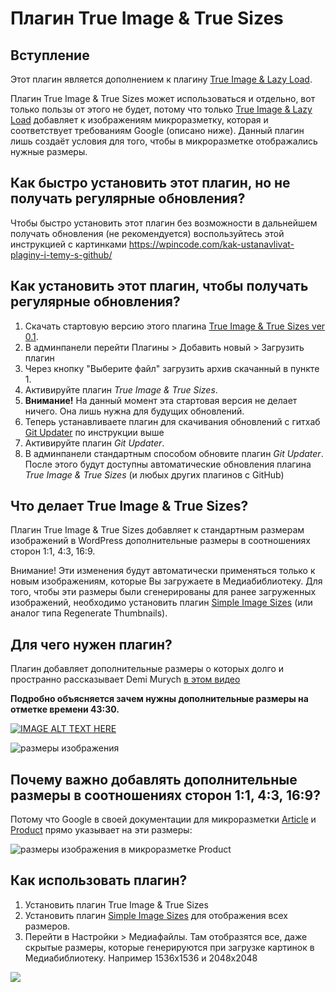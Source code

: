 # Плагин True Image & True Sizes

## Вступление

Этот плагин является дополнением к плагину <a href="https://wp-booster.com/true-image-lazyload/" target="_blank">True Image &amp; Lazy Load</a>.

Плагин True Image & True Sizes может использоваться и отдельно, вот только пользы от этого не будет, потому что только <a href="https://wp-booster.com/true-image-lazyload/" target="_blank">True Image &amp; Lazy Load</a> добавляет к изображениям микроразметку, которая и соответствует требованиям Google (описано ниже). Данный плагин лишь создаёт условия для того, чтобы в микроразметке отображались нужные размеры.

## Как быстро установить этот плагин, но не получать регулярные обновления?

Чтобы быстро установить этот плагин без возможности в дальнейшем получать обновления (не рекомендуется) воспользуйтесь этой инструкцией с картинками <a href="https://wpincode.com/kak-ustanavlivat-plaginy-i-temy-s-github/" rel="nofollow">https://wpincode.com/kak-ustanavlivat-plaginy-i-temy-s-github/</a>

## Как установить этот плагин, чтобы получать регулярные обновления?

1. Скачать стартовую версию этого плагина [True Image & True Sizes ver 0.1](https://github.com/seojacky/github-must-have/raw/main/plugins/true-image-sizes.zip). 
2. В админпанели перейти Плагины > Добавить новый > Загрузить плагин
3. Через кнопку "Выберите файл" загрузить архив скачанный в пункте 1.
4. Активируйте плагин *True Image & True Sizes*.
5. **Внимание!** На данный момент эта стартовая версия не делает ничего. Она лишь нужна для будущих обновлений.
6. Теперь устанавливаете плагин для скачивания обновлений с гитхаб [Git Updater](https://github.com/seojacky/github-must-have/raw/main/plugins/git-updater.zip) по инструкции выше
7. Активируйте плагин *Git Updater*.
8. В админпанели стандартным способом обновите плагин *Git Updater*. После этого будут доступны автоматические обновления плагина *True Image & True Sizes* (и любых других плагинов с GitHub)



## Что делает True Image & True Sizes?

Плагин True Image & True Sizes добавляет к стандартным размерам изображений в WordPress дополнительные размеры в соотношениях сторон 1:1, 4:3, 16:9.

Внимание! Эти изменения будут автоматически применяться только к новым изображениям, которые Вы загружаете в Медиабиблиотеку. Для того, чтобы эти размеры были сгенерированы для ранее загруженных изображений, необходимо установить плагин [Simple Image Sizes](https://wordpress.org/plugins/simple-image-sizes/) (или аналог типа Regenerate Thumbnails). 


## Для чего нужен плагин? 

Плагин добавляет дополнительные размеры о которых долго и пространно рассказывает Demi Murych [в этом видео](https://www.youtube.com/watch?v=F6KGcb6trXc)

**Подробно объясняется зачем нужны дополнительные размеры на отметке времени 43:30.**

[![IMAGE ALT TEXT HERE](https://img.youtube.com/vi/F6KGcb6trXc/maxresdefault.jpg)](https://www.youtube.com/watch?v=F6KGcb6trXc)



![размеры изображения](https://i.imgur.com/pwYP8tf.png)


## Почему важно добавлять дополнительные размеры в соотношениях сторон 1:1, 4:3, 16:9? 

Потому что Google  в своей документации для микроразметки [Article](https://developers.google.com/search/docs/advanced/structured-data/article) и [Product](https://developers.google.com/search/docs/advanced/structured-data/product) прямо указывает на эти размеры:

![размеры изображения в микроразметке Product](https://i.imgur.com/96mEQwc.jpg)

## Как использовать плагин?

1. Установить плагин True Image & True Sizes
2. Установить плагин [Simple Image Sizes](https://wordpress.org/plugins/simple-image-sizes/) для отображения всех размеров.
3. Перейти в Настройки > Медиафайлы. Там отобразятся все, даже скрытые размеры, которые генерируются при загрузке картинок в Медиабиблиотеку. Например 1536x1536 и 2048x2048
<img src="https://i.imgur.com/atka6hN.jpg">
